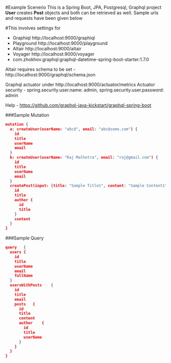 #Example Scenerio
This is a Spring Boot, JPA, Postgresql, Graphql project
**User** creates **Post** objects and both can be retrieved as well. Sample urls and requests have been given below

#This involves settings for 
 - Graphiql http://localhost:9000/graphiql
 - Playground http://localhost:9000/playground
 - Altair http://localhost:9000/altair
 - Voyager http://localhost:9000/voyager
 - com.zhokhov.graphql:graphql-datetime-spring-boot-starter:1.7.0

Altair requires schema to be set - http://localhost:9000/graphql/schema.json

Graphql actuator under http://localhost:9000/actuator/metrics
Actuator security - spring.security.user.name: admin, spring.security.user.password: admin

Help - https://github.com/graphql-java-kickstart/graphql-spring-boot

###Sample Mutation
```json
mutation {
  a: createUser(userName: "abcd", email: "abc@some.com") {
    id
    title
    userName
    email
  }
  b: createUser(userName: "Raj Malhotra", email: "raj@gmail.com") {
    id
    title
    userName
    email
  }
  createPost(input: {title: "Sample Title1", content: "Sample Content1", authorId: "1"}) {
    id
    title
    author {
      id
      title
    }
    content
  }
}
```

###Sample Query
```json
query	{
  users	{
    id
    title
    userName
    email
    fullName
  }
  usersWithPosts	{
    id
    title
    email
    posts	{
      id
      title
      content
      author	{
        id
        title
        userName
      }
    }
  }
}
```
